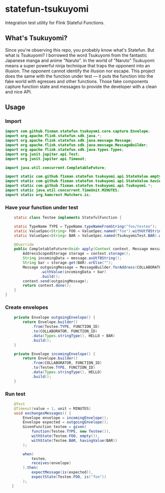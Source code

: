# statefun-tsukuyomi

Integration test utility for Flink Stateful Functions.

## What's Tsukuyomi?

Since you're observing this repo, you probably know what's Statefun. But what is Tsukuyomi? I borrowed the word
Tsukuyomi from the fantastic Japanese manga and anime "Naruto". In the world of "Naruto" Tsukuyomi means a super
powerful ninja technique that traps the opponent into an illusion. The opponent cannot identify the illusion nor escape.
This project does the same with the function under test — it puts the function into the fake world with egresses and
other functions. Those fake components capture function state and messages to provide the developer with a clean and
nice API.

## Usage

### Import

```java
import com.github.f1xman.statefun.tsukuyomi.core.capture.Envelope;
import org.apache.flink.statefun.sdk.java.*;
import org.apache.flink.statefun.sdk.java.message.Message;
import org.apache.flink.statefun.sdk.java.message.MessageBuilder;
import org.apache.flink.statefun.sdk.java.types.Types;
import org.junit.jupiter.api.Test;
import org.junit.jupiter.api.Timeout;

import java.util.concurrent.CompletableFuture;

import static com.github.f1xman.statefun.tsukuyomi.api.StateValue.empty;
import static com.github.f1xman.statefun.tsukuyomi.api.StateValue.havingValue;
import static com.github.f1xman.statefun.tsukuyomi.api.Tsukuyomi.*;
import static java.util.concurrent.TimeUnit.MINUTES;
import static org.hamcrest.Matchers.is;
```

### Have your function under test

```java
    static class Testee implements StatefulFunction {

    static TypeName TYPE = TypeName.typeNameFromString("foo/testee");
    static ValueSpec<String> FOO = ValueSpec.named("foo").withUtf8StringType();
    static ValueSpec<String> BAR = ValueSpec.named(TsukuyomiTest.BAR).withUtf8StringType();

    @Override
    public CompletableFuture<Void> apply(Context context, Message message) {
        AddressScopedStorage storage = context.storage();
        String incomingData = message.asUtf8String();
        String bar = storage.get(BAR).orElse("");
        Message outgoingMessage = MessageBuilder.forAddress(COLLABORATOR, context.self().id())
                .withValue(incomingData + bar)
                .build();
        context.send(outgoingMessage);
        return context.done();
    }
}
```

### Create envelopes

```java
    private Envelope outgoingEnvelope() {
        return Envelope.builder()
            .from(Testee.TYPE, FUNCTION_ID)
            .to(COLLABORATOR, FUNCTION_ID)
            .data(Types.stringType(), HELLO + BAR)
            .build();
    }

    private Envelope incomingEnvelope() {
        return Envelope.builder()
            .from(COLLABORATOR, FUNCTION_ID)
            .to(Testee.TYPE, FUNCTION_ID)
            .data(Types.stringType(), HELLO)
            .build();
    }
```

### Run test

```java
    @Test
    @Timeout(value = 1, unit = MINUTES)
    void exchangesMessages() {
        Envelope envelope = incomingEnvelope();
        Envelope expected = outgoingEnvelope();
        GivenFunction testee = given(
            function(Testee.TYPE, new Testee()),
            withState(Testee.FOO, empty()),
            withState(Testee.BAR, havingValue(BAR))
        );

        when(
            testee,
            receives(envelope)
        ).then(
            expectMessage(is(expected)),
            expectState(Testee.FOO, is("foo"))
        );
   }
```
